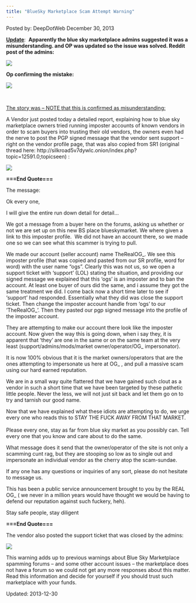 ```yaml
---
title: "BlueSky Marketplace Scam Attempt Warning"
---
```


<span>Posted by: DeepDotWeb </span>
<span>December 30, 2013</span>



<p><strong><span style="text-decoration: underline;">Update</span></strong>:  <strong>Apparently the blue sky marketplace admins suggested it was a misunderstanding. and OP was updated so the issue was solved. Reddit post of the admins:</strong></p>
<img src="https://info-gir.github.io/deepdotweb/imgs/2013/12/bsupdate.png" />

<p><strong> Op confirming the mistake:</strong></p>
<img src="https://info-gir.github.io/deepdotweb/imgs/2013/12/OP.png" />

<p>&nbsp;</p>
<p><span style="text-decoration: underline;">The story was &#8211; NOTE that this is confirmed as misunderstanding:</span></p>
<p>A Vendor just posted today a detailed report, explaining how to blue sky marketplace owners tried running imposter accounts of known vendors in order to scam buyers into trusting their old vendors, the owners even had the nerve to post the PGP signed message that the vendor sent support &#8211; right on the vendor profile page, that was also copied from SR1 (original thread here: http://silkroad5v7dywlc.onion/index.php?topic=12591.0;topicseen) :</p>
<img src="https://info-gir.github.io/deepdotweb/imgs/2013/12/bluesky.png" />

<p><strong>===End Quote===</strong></p>
<p>The message:</p>
<p>Ok every one,</p>
<p>I will give the entire run down detail for detail&#8230;</p>
<p>We got a message from a buyer here on the forums, asking us whether or not we are set up on this new BS place blueskymarket. We where given a link to this imposter profile.  We did not have an account there, so we made one so we can see what this scammer is trying to pull.</p>
<p>We made our account (seller account) name TheRealOG_. We see this imposter profile (that was copied and pasted from our SR profile, word for word) with the user name &#8220;ogs&#8221;. Clearly this was not us, so we open a support ticket with &#8216;support&#8217; (LOL) stating the situation, and providing our signed message we explained that this &#8216;ogs&#8217; is an imposter and to ban the account. At least one buyer of ours did the same, and i assume they got the same treatment we did. I come back now a short time later to see if &#8216;support&#8217; had responded. Essentially what they did was close the support ticket. Then change the imposter account handle from &#8216;ogs&#8217; to our &#8216;TheRealOG_&#8217;. Then they pasted our pgp signed message into the profile of the imposter account.</p>
<p>They are attempting to make our account there look like the imposter account. Now given the way this is going down, when i say they, it is apparent that &#8216;they&#8217; are one in the same or on the same team at the very least (support/admins/mods/market owner/operator/OG_ impersonator).</p>
<p>It is now 100% obvious that it is the market owners/operators that are the ones attempting to impersonate us here at OG_ , and pull a massive scam using our hard earned reputation.</p>
<p>We are in a small way quite flattered that we have gained such clout as a vendor in such a short time that we have been targeted by these pathetic little people. Never the less, we will not just sit back and let them go on to try and tarnish our good name.</p>
<p>Now that we have explained what these idiots are attempting to do, we urge every one who reads this to STAY THE FUCK AWAY FROM THAT MARKET.<strong><br/>
</strong><br/>
    Please every one, stay as far from blue sky market as you possibly can. Tell every one that you know and care about to do the same.</p>
<p>What message does it send that the owner/operator of the site is not only a scamming cunt rag, but they are stooping so low as to single out and impersonate an individual vendor as the cherry atop the scam-sundae.</p>
<p>If any one has any questions or inquiries of any sort, please do not hesitate to message us.</p>
<p>This has been a public service announcement brought to you by the REAL OG_ ( we never in a million years would have thought we would be having to defend our reputation against such fuckery, heh).</p>
<p>Stay safe people, stay diligent</p>
<p><strong>===End Quote===</strong></p>
<p>The vendor also posted the support ticket that was closed by the admins:</p>
<img src="https://info-gir.github.io/deepdotweb/imgs/2013/12/bluesky2.png" />

<p>This warning adds up to previous warnings about Blue Sky Marketplace spamming forums &#8211; and some other account issues &#8211; the marketplace does not have a forum so we could not get any more responses about this matter. Read this information and decide for yourself if you should trust such marketplace with your funds.</p>
</div>


Updated: 2013-12-30